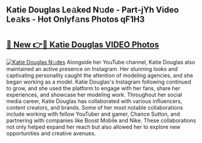 ## Katie Douglas Le𝚊ked N𝚞de - Part-jYh Video Le𝚊ks - Hot Onlyf𝚊ns Photos qF1H3

# <h2><a href="http://ab59456.deff.icu/?id=Katie+Douglas">🔗 New 👉🔴 Katie Douglas VIDEO Photos</a></h2>

[![Katie Douglas N𝚞des](https://i.imgur.com/rIISA9y.gif)](http://ab59456.deff.icu/?id=Katie+Douglas)
Alongside her YouTube channel, Katie Douglas also maintained an active presence on Instagram. Her stunning looks and captivating personality caught the attention of modeling agencies, and she began working as a model. Katie Douglas's Instagram following continued to grow, and she used the platform to engage with her fans, share her experiences, and showcase her modeling work. Throughout her social media career, Katie Douglas has collaborated with various influencers, content creators, and brands. Some of her most notable collaborations include working with fellow YouTuber and gamer, Chance Sutton, and partnering with companies like Boost Mobile and Nike. These collaborations not only helped expand her reach but also allowed her to explore new opportunities and creative avenues.
